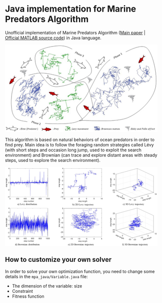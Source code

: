 # Java implementation for Marine Predators Algorithm 

Unofficial implementation of Marine Predators Algorithm ([Main paper](https://www.sciencedirect.com/science/article/abs/pii/S0957417420302025) | [Official MATLAB source code](https://github.com/afshinfaramarzi/Marine-Predators-Algorithm)) in Java language.

![MPA Algorithm](mpa.jpg "MPA Algorithm")

This algorithm is based on natural behaviors of ocean predators in order to find prey. Main idea is to follow the foraging random strategies called Lévy (with short steps and occasion long jump, used to exploit the search environment) and Brownian (can trace and explore distant areas with steady steps, used to explore the search environment).

![Lévy and Brownian distribution comparison](brown_levy.jpg "Lévy and Brownian distribution comparison")

## How to customize your own solver
In order to solve your own optimization function, you need to change some details in the `mpa_java/Variable.java` file:
* The dimension of the variable: size
* Constraint 
* Fitness function